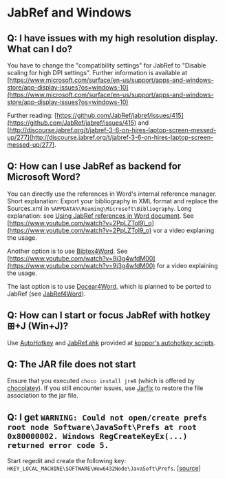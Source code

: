 
# JabRef and Windows

## Q: I have issues with my high resolution display. What can I do?

You have to change the "compatibility settings" for JabRef to "Disable scaling for high DPI settings". Further information is available at [https://www.microsoft.com/surface/en-us/support/apps-and-windows-store/app-display-issues?os=windows-10](https://www.microsoft.com/surface/en-us/support/apps-and-windows-store/app-display-issues?os=windows-10)

Further reading: [https://github.com/JabRef/jabref/issues/415](https://github.com/JabRef/jabref/issues/415) and [http://discourse.jabref.org/t/jabref-3-6-on-hires-laptop-screen-messed-up/277](http://discourse.jabref.org/t/jabref-3-6-on-hires-laptop-screen-messed-up/277).

## Q: How can I use JabRef as backend for Microsoft Word?

You can directly use the references in Word's internal reference manager. Short explanation: Export your bibliography in XML format and replace the Sources.xml in `%APPDATA%\Roaming\Microsoft\Bibliography`. Long explanation: see [Using JabRef references in Word document](http://www.ademcan.net/?d=2012/01/30/15/23/05-using-jabref-references-in-word-documents). See [https://www.youtube.com/watch?v=2PpLZTol9\_o](https://www.youtube.com/watch?v=2PpLZTol9_o) vor a video explaning the usage.

Another option is to use [Bibtex4Word](http://www.ee.ic.ac.uk/hp/staff/dmb/perl/index.html). See [https://www.youtube.com/watch?v=9j3g4wfdM00](https://www.youtube.com/watch?v=9j3g4wfdM00) for a video explaining the usage.

The last option is to use [Docear4Word](https://github.com/Docear/Docear4Word), which is planned to be ported to JabRef \(see [JabRef4Word](https://github.com/JabRef/JabRef4Word)\).

## Q: How can I start or focus JabRef with hotkey ⊞+J \(Win+J\)?

Use [AutoHotkey](http://www.autohotkey.com/) and [JabRef.ahk](https://github.com/koppor/autohotkey-scripts/blob/master/JabRef.ahk) provided at [koppor's autohotkey scripts](https://github.com/koppor/autohotkey-scripts).

## Q: The JAR file does not start

Ensure that you executed `choco install jre8` \(which is offered by [chocolatey](https://chocolatey.org/)\). If you still encounter issues, use [Jarfix](https://johann.loefflmann.net/en/software/jarfix/index.html) to restore the file association to the jar file.

## Q: I get `WARNING: Could not open/create prefs root node Software\JavaSoft\Prefs at root 0x80000002. Windows RegCreateKeyEx(...) returned error code 5.`

Start regedit and create the following key: `HKEY_LOCAL_MACHINE\SOFTWARE\Wow6432Node\JavaSoft\Prefs`. \[[source](https://stackoverflow.com/a/20798112/873282)\]

